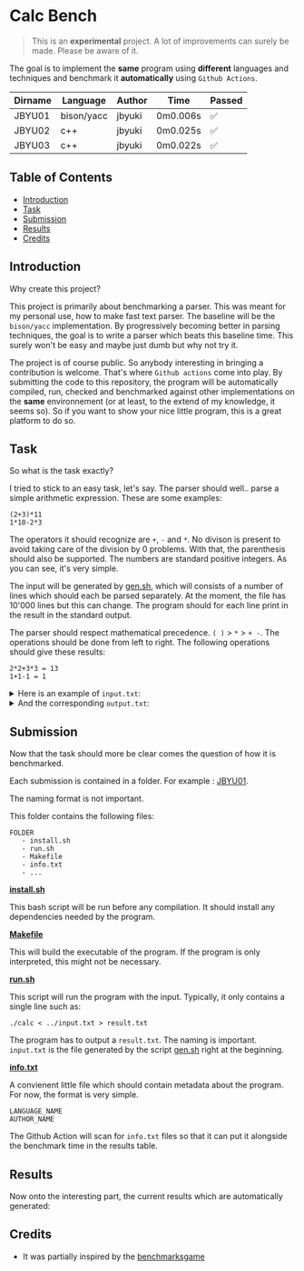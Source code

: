 Calc Bench
==========

> This is an **experimental** project. A lot of improvements can surely be made. Please be aware of it.

The goal is to implement the **same** program using **different** languages and techniques and benchmark it **automatically** using `Github Actions`.

| Dirname | Language | Author | Time | Passed |
| --- | --- | --- | --- | --- |
| JBYU01 | bison/yacc | jbyuki | 0m0.006s | :white_check_mark: |
| JBYU02 | c++ | jbyuki | 0m0.025s | :white_check_mark: |
| JBYU03 | c++ | jbyuki | 0m0.022s | :white_check_mark: |

Table of Contents
-----------------

* [Introduction](#introduction)
* [Task](#intro)
* [Submission](#submission)
* [Results](#results)
* [Credits](#credits)

Introduction
------------

Why create this project?

This project is primarily about benchmarking a parser. This was meant for my personal use, how to make fast text parser. The baseline will be the `bison/yacc` implementation. By progressively becoming better in parsing techniques, the goal is to write a parser which beats this baseline time. This surely won't be easy and maybe just dumb but why not try it.

The project is of course public. So anybody interesting in bringing a contribution is welcome. That's where `Github actions` come into play. By submitting the code to this repository, the program will be automatically compiled, run, checked and benchmarked against other implementations on the **same** environnement (or at least, to the extend of my knowledge, it seems so). So if you want to show your nice little program, this is a great platform to do so.

Task
----

So what is the task exactly?

I tried to stick to an easy task, let's say. The parser should well.. parse a simple arithmetic expression. These are some examples:

```
(2+3)*11
1*10-2*3
```

The operators it should recognize are `+`, `-` and `*`. No divison is present to avoid taking care of the division by 0 problems. With that, the parenthesis should also be supported. The numbers are standard positive integers. As you can see, it's very simple.

The input will be generated by [gen.sh](gen.sh), which will consists of a number of lines which should each be parsed separately. At the moment, the file has 10'000 lines but this can change. The program should for each line print in the result in the standard output.

The parser should respect mathematical precedence.  `( )` > `*` > `+ -`. The operations should be done from left to right. The following operations should give these results:

```
2*2+3*3 = 13
1+1-1 = 1
```

<details>
<summary>Here is an example of <code>input.txt</code>:</summary>
```
8*(3)
(7-9-2-6)+8
10+7+(4)
((4))
(8+9*8)-5-10
(2)*9*8+4-6*6
1
4*2-3-10
3
1
```
</details>

<details>
<summary>And the corresponding <code>output.txt</code>:</summary>
```
24
-2
21
4
65
112
1
-5
3
1
```
</details>

Submission
----------

Now that the task should more be clear comes the question of how it is benchmarked. 

Each submission is contained in a folder. For example : [JBYU01](JBYU01/).

The naming format is not important.

This folder contains the following files:
```
FOLDER
   - install.sh
   - run.sh
   - Makefile
   - info.txt
   - ...
```

**[install.sh](JBYU01/install.sh)**

This bash script will be run before any compilation. It should install any dependencies needed by the program.

**[Makefile](JBYU01/run.sh)**

This will build the executable of the program. If the program is only interpreted, this might not be necessary.

**[run.sh](JBYU01/run.sh)**

This script will run the program with the input. Typically, it only contains a single line such as:
```
./calc < ../input.txt > result.txt
```

The program has to output a `result.txt`. The naming is important. `input.txt` is the file generated by the script [gen.sh](gen.sh) right at the beginning.

**[info.txt](JBYU01/info.txt)**

A convienent little file which should contain metadata about the program. For now, the format is very simple.

```
LANGUAGE_NAME
AUTHOR_NAME
```

The Github Action will scan for `info.txt` files so that it can put it alongside the benchmark time in the results table.

Results
-------

Now onto the interesting part, the current results which are automatically generated:

Credits
-------

* It was partially inspired by the [benchmarksgame](https://benchmarksgame-team.pages.debian.net/benchmarksgame/)
